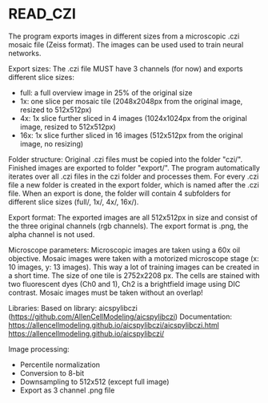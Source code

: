 # READ_CZI

The program exports images in different sizes from a microscopic .czi mosaic file (Zeiss format).
The images can be used used to train neural networks.

Export sizes:
The .czi file MUST have 3 channels (for now) and exports different slice sizes:
- full: a full overview image in 25% of the original size
- 1x: one slice per mosaic tile (2048x2048px from the original image, resized to 512x512px)
- 4x: 1x slice further sliced in 4 images (1024x1024px from the original image, resized to 512x512px)
- 16x: 1x slice further sliced in 16 images (512x512px from the original image, no resizing)

Folder structure:
Original .czi files must be copied into the folder "czi/". Finished images are exported to folder "export/". 
The program automatically iterates over all .czi files in the czi folder and processes them. 
For every .czi file a new folder is created in the export folder, which is named after the .czi file.
When an export is done, the folder will contain 4 subfolders for different slice sizes (full/, 1x/, 4x/, 16x/).

Export format:
The exported images are all 512x512px in size and consist of the three original channels (rgb channels).
The export format is .png, the alpha channel is not used.

Microscope parameters:
Microscopic images are taken using a 60x oil objective. Mosaic images were taken with a motorized microscope stage
(x: 10 images, y: 13 images). This way a lot of training images can be created in a short time.
The size of one tile is 2752x2208 px. The cells are stained with two fluorescent dyes (Ch0 and 1), Ch2 is a
brightfield image using DIC contrast. Mosaic images must be taken without an overlap!

Libraries:
Based on library: aicspylibczi (https://github.com/AllenCellModeling/aicspylibczi)
Documentation: 
https://allencellmodeling.github.io/aicspylibczi/aicspylibczi.html
https://allencellmodeling.github.io/aicspylibczi/

Image processing:
- Percentile normalization
- Conversion to 8-bit
- Downsampling to 512x512 (except full image)
- Export as 3 channel .png file


